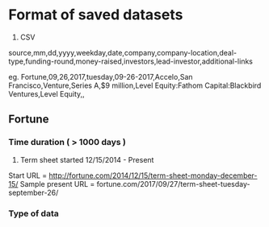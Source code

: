 # Format of saved datasets 

1. CSV

source,mm,dd,yyyy,weekday,date,company,company-location,deal-type,funding-round,money-raised,investors,lead-investor,additional-links

eg. 
Fortune,09,26,2017,tuesday,09-26-2017,Accelo,San Francisco,Venture,Series A,$9 million,Level Equity:Fathom Capital:Blackbird Ventures,Level Equity,,

## Fortune

### Time duration ( > 1000 days )

1. Term sheet started 12/15/2014 - Present 

Start URL = http://fortune.com/2014/12/15/term-sheet-monday-december-15/
Sample present URL = fortune.com/2017/09/27/term-sheet-tuesday-september-26/

### Type of data 
